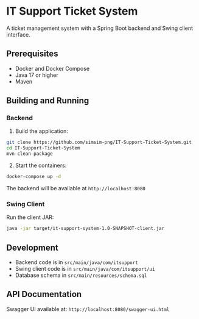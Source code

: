 # IT Support Ticket System

A ticket management system with a Spring Boot backend and Swing client interface.

## Prerequisites

- Docker and Docker Compose
- Java 17 or higher
- Maven

## Building and Running

### Backend

1. Build the application:

```bash
git clone https://github.com/simsim-png/IT-Support-Ticket-System.git
cd IT-Support-Ticket-System
mvn clean package
```

2. Start the containers:

```bash
docker-compose up -d
```

The backend will be available at `http://localhost:8080`

### Swing Client

Run the client JAR:

```bash
java -jar target/it-support-system-1.0-SNAPSHOT-client.jar
```

## Development

- Backend code is in `src/main/java/com/itsupport`
- Swing client code is in `src/main/java/com/itsupport/ui`
- Database schema in `src/main/resources/schema.sql`

## API Documentation

Swagger UI available at: `http://localhost:8080/swagger-ui.html`
